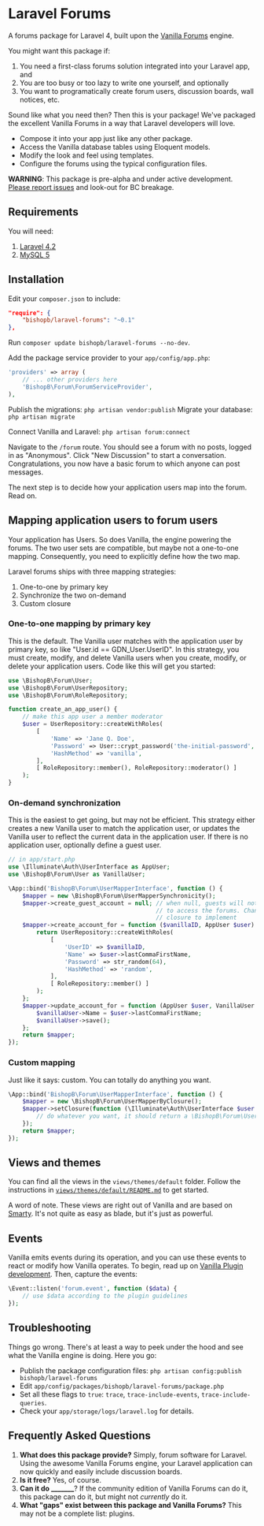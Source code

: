 # Laravel Forums

A forums package for Laravel 4, built upon the [Vanilla Forums](https://github.com/vanilla/vanilla) engine.

You might want this package if:
  1. You need a first-class forums solution integrated into your Laravel app, and
  2. You are too busy or too lazy to write one yourself, and optionally
  3. You want to programatically create forum users, discussion boards, wall notices, etc.

Sound like what you need then?  Then this is your package!  We've packaged the excellent Vanilla Forums in a way that Laravel developers will love.
  * Compose it into your app just like any other package.
  * Access the Vanilla database tables using Eloquent models.
  * Modify the look and feel using templates.
  * Configure the forums using the typical configuration files.

**WARNING**: This package is pre-alpha and under active development. [Please report issues](https://github.com/bishopb/laravel-forums/issues) and look-out for BC breakage.

## Requirements
You will need:
 1. [Laravel 4.2](http://laravel.com)
 2. [MySQL 5](http://mysql.com)

## Installation
Edit your `composer.json` to include:
```json
"require": {
    "bishopb/laravel-forums": "~0.1"
},
```
Run `composer update bishopb/laravel-forums --no-dev`.  

Add the package service provider to your `app/config/app.php`:
```php
'providers' => array (
    // ... other providers here
    'BishopB\Forum\ForumServiceProvider',
),
```
Publish the migrations: `php artisan vendor:publish`
Migrate your database: `php artisan migrate`  

Connect Vanilla and Laravel: `php artisan forum:connect`  

Navigate to the `/forum` route.  You should see a forum with no posts, logged in as "Anonymous".  Click "New Discussion" to start a conversation.  Congratulations, you now have a basic forum to which anyone can post messages.

The next step is to decide how your application users map into the forum.  Read on.

## Mapping application users to forum users
Your application has Users.  So does Vanilla, the engine powering the forums.  The two user sets are compatible, but maybe not a one-to-one mapping.  Consequently, you need to explicitly define how the two map.

Laravel forums ships with three mapping strategies:
 1. One-to-one by primary key
 2. Synchronize the two on-demand
 3. Custom closure

### One-to-one mapping by primary key
This is the default.  The Vanilla user matches with the application user by primary key, so like "User.id == GDN_User.UserID". In this strategy, you must create, modify, and delete Vanilla users when you create, modify, or delete your application users.  Code like this will get you started:
```php
use \BishopB\Forum\User;
use \BishopB\Forum\UserRepository;
use \BishopB\Forum\RoleRepository;

function create_an_app_user() {
    // make this app user a member moderator
    $user = UserRepository::createWithRoles(
        [
            'Name' => 'Jane Q. Doe',
            'Password' => User::crypt_password('the-initial-password', 'vanilla'),
            'HashMethod' => 'vanilla',
        ],
        [ RoleRepository::member(), RoleRepository::moderator() ]
    );
}
```

### On-demand synchronization
This is the easiest to get going, but may not be efficient. This strategy either creates a new Vanilla user to match the application user, or updates the Vanilla user to reflect the current data in the application user. If there is no application user, optionally define a guest user.
```php
// in app/start.php
use \Illuminate\Auth\UserInterface as AppUser;
use \BishopB\Forum\User as VanillaUser;

\App::bind('BishopB\Forum\UserMapperInterface', function () {
    $mapper = new \BishopB\Forum\UserMapperSynchronicity();
    $mapper->create_guest_account = null; // when null, guests will not be able
                                          // to access the forums. Change to a 
                                          // closure to implement
    $mapper->create_account_for = function ($vanillaID, AppUser $user) {
        return UserRepository::createWithRoles(
            [
                'UserID' => $vanillaID,
                'Name' => $user->lastCommaFirstName,
                'Password' => str_random(64),
                'HashMethod' => 'random',
            ],
            [ RoleRepository::member() ]
        );
    };
    $mapper->update_account_for = function (AppUser $user, VanillaUser $vanillaUser) {
        $vanillaUser->Name = $user->lastCommaFirstName;
        $vanillaUser->save();
    };
    return $mapper;
});
```

### Custom mapping
Just like it says: custom.  You can totally do anything you want.
```php
\App::bind('BishopB\Forum\UserMapperInterface', function () {
    $mapper = new \BishopB\Forum\UserMapperByClosure();
    $mapper->setClosure(function (\Illuminate\Auth\UserInterface $user = null) {
        // do whatever you want, it should return a \BishopB\Forum\User
    });
    return $mapper;
});
```

## Views and themes
You can find all the views in the `views/themes/default` folder.  Follow the instructions in [`views/themes/default/README.md`](views/themes/default/README.md) to get started.

A word of note.  These views are right out of Vanilla and are based on [Smarty](http://www.smarty.net/).  It's not quite as easy as blade, but it's just as powerful.

## Events
Vanilla emits events during its operation, and you can use these events to react or modify how Vanilla operates.  To begin, read up on [Vanilla Plugin development](http://vanillaforums.org/docs/pluginquickstart).  Then, capture the events:
```php
\Event::listen('forum.event', function ($data) {
    // use $data according to the plugin guidelines
});
```

## Troubleshooting
Things go wrong.  There's at least a way to peek under the hood and see what the Vanilla engine is doing.  Here you go:

  * Publish the package configuration files: `php artisan config:publish bishopb/laravel-forums`
  * Edit `app/config/packages/bishopb/laravel-forums/package.php`
  * Set all these flags to `true`: `trace`, `trace-include-events`, `trace-include-queries`.
  * Check your `app/storage/logs/laravel.log` for details.

## Frequently Asked Questions
1. **What does this package provide?**  Simply, forum software for Laravel.  Using the awesome Vanilla Forums engine, your Laravel application can now quickly and easily include discussion boards.
2. **Is it free?** Yes, of course.
3. **Can it do _______**?  If the community edition of Vanilla Forums can do it, this package can do it, but might not *currently* do it.
4. **What "gaps" exist between this package and Vanilla Forums?**  This may not be a complete list: plugins.
